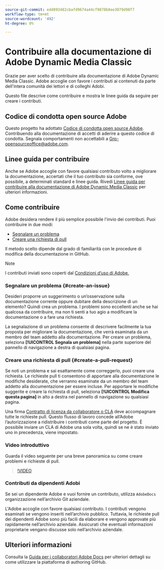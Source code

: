 ```yaml
---
source-git-commit: edd893482cbafd9674a44cf9878b8ee3079d98f7
workflow-type: tm+mt
source-wordcount: '492'
ht-degree: 0%

---
```

# Contribuire alla documentazione di Adobe Dynamic Media Classic

Grazie per aver scelto di contribuire alla documentazione di Adobe Dynamic Media Classic. Adobe accoglie con favore i contributi ai contenuti da parte dell&#39;intera comunità dei lettori e di colleghi Adobi.

Questo file descrive come contribuire e mostra le linee guida da seguire per creare i contributi.

## Codice di condotta open source Adobe

Questo progetto ha adottato [Codice di condotta open source Adobe](code-of-conduct.md). Contribuendo alla documentazione di accetti di aderire a questo codice di condotta. Segnala comportamenti non accettabili a [Grp-opensourceoffice@adobe.com](mailto:Grp-opensourceoffice@adobe.com).

## Linee guida per contribuire

Anche se Adobe accoglie con favore qualsiasi contributo volto a migliorare la documentazione, accertati che il tuo contributo sia conforme, ove possibile, a determinati standard e linee guida. Rivedi [Linee guida per contribuire alla documentazione di Adobe Dynamic Media Classic](guidelines.md) per ulteriori informazioni.

## Come contribuire

Adobe desidera rendere il più semplice possibile l&#39;invio dei contributi. Puoi contribuire in due modi:

* [Segnalare un problema](#create-an-issue)
* [Creare una richiesta di pull](#create-a-pull-request)

Il metodo scelto dipende dal grado di familiarità con le procedure di modifica della documentazione in GitHub.

>[!NOTE]
>
>I contributi inviati sono coperti dal [Condizioni d’uso di Adobe.](https://www.adobe.com/legal/terms.html)

### Segnalare un problema {#create-an-issue}

Desideri proporre un suggerimento o un’osservazione sulla documentazione corrente oppure dubitare della descrizione di un elemento? Quindi crea un problema. I problemi sono eccellenti anche se hai qualcosa da contribuire, ma non ti senti a tuo agio a modificare la documentazione o a fare una richiesta.

La segnalazione di un problema consente di descrivere facilmente la tua proposta per migliorare la documentazione, che verrà esaminata da un membro del team addetto alla documentazione. Per creare un problema, seleziona **[!UICONTROL Segnala un problema]** nella parte superiore del pannello di navigazione a destra di qualsiasi pagina.

### Creare una richiesta di pull {#create-a-pull-request}

Se noti un problema e sai esattamente come correggerlo, puoi creare una richiesta. Le richieste pull ti consentono di apportare alla documentazione le modifiche desiderate, che verranno esaminate da un membro del team addetto alla documentazione per essere incluse. Per apportare le modifiche suggerite e creare la richiesta di pull, seleziona **[!UICONTROL Modifica questa pagina]** in alto a destra nel pannello di navigazione su qualsiasi pagina.

Una firma [Contratto di licenza da collaboratore o CLA](https://opensource.adobe.com/cla.html) deve accompagnare tutte le richieste pull. Questo flusso di lavoro concede all’Adobe l’autorizzazione a ridistribuire i contributi come parte del progetto. È possibile inviare un CLA di Adobe una sola volta, quindi se ne è stato inviato uno in precedenza, viene impostato.

### Video introduttivo

Guarda il video seguente per una breve panoramica su come creare problemi e richieste di pull.

>[!VIDEO](https://video.tv.adobe.com/v/27069)

### Contributi da dipendenti Adobi

Se sei un dipendente Adobe e vuoi fornire un contributo, utilizza `AdobeDocs` organizzazione nell’archivio Git aziendale.

L&#39;Adobe accoglie con favore qualsiasi contributo. I contributi vengono esaminati se vengono inseriti nell’archivio pubblico. Tuttavia, le richieste pull dei dipendenti Adobe sono più facili da elaborare e vengono approvate più rapidamente nell’archivio aziendale. Assicurati che eventuali informazioni proprietarie vengano discusse solo nell’archivio aziendale.

## Ulteriori informazioni

Consulta la [Guida per i collaboratori Adobe Docs](https://experienceleague.adobe.com/en/docs/contributor/contributor-guide/introduction) per ulteriori dettagli su come utilizzare la piattaforma di authoring GitHub.
